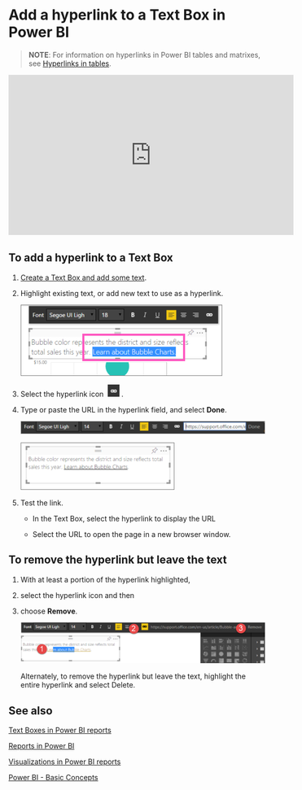 ﻿<properties
   pageTitle="Add a hyperlink to a Text Box in Power BI"
   description="Add a hyperlink to a Text Box in Power BI"
   services="powerbi"
   documentationCenter=""
   authors="mihart"
   manager="mblythe"
   editor=""
   tags=""/>

<tags
   ms.service="powerbi"
   ms.devlang="NA"
   ms.topic="article"
   ms.tgt_pltfrm="NA"
   ms.workload="powerbi"
   ms.date="01/22/2016"
   ms.author="mihart"/>
# Add a hyperlink to a Text Box in Power BI

>**NOTE**: For information on hyperlinks in Power BI tables and matrixes, see [Hyperlinks in tables](powerbi-service-hyperlinks-in-tables.md). 

<iframe width="560" height="315" src="https://www.youtube.com/embed/_3q6VEBhGew?list=PL1N57mwBHtN0JFoKSR0n-tBkUJHeMP2cP" frameborder="0" allowfullscreen></iframe>

## To add a hyperlink to a Text Box

1.  [Create a Text Box and add some text](powerbi-service-text-boxes-in-reports.md). 

2.  Highlight existing text, or add new text to use as a hyperlink.

    ![](media/powerbi-service-add-a-hyperlink-to-a-text-box/PBI_textBoxHyperlink.png)

3.  Select the hyperlink icon  ![](media/powerbi-service-add-a-hyperlink-to-a-text-box/PBI_hyperlink.png) .

4.  Type or paste the URL in the hyperlink field, and select **Done**.

    ![](media/powerbi-service-add-a-hyperlink-to-a-text-box/PBI_addHyperlinkURL.png)

    ![](media/powerbi-service-add-a-hyperlink-to-a-text-box/PBI_AddedHyperlink.png)

5.  Test the link.  

    -  In the Text Box, select the hyperlink to display the URL

    -  Select the URL to open the page in a new browser window.


## To remove the hyperlink but leave the text

1.  With at least a portion of the hyperlink highlighted,

2.  select the hyperlink icon and then

3.  choose **Remove**. 

    ![](media/powerbi-service-add-a-hyperlink-to-a-text-box/PBI_removeHyperlink.png)

    Alternately, to remove the hyperlink but leave the text, highlight the entire hyperlink and select Delete.


## See also

[Text Boxes in Power BI reports](powerbi-service-text-boxes-in-reports.md)

[Reports in Power BI](powerbi-service-reports.md)

[Visualizations in Power BI reports](powerbi-service-visualizations-for-reports.md)

[Power BI - Basic Concepts](powerbi-service-basic-concepts.md)

